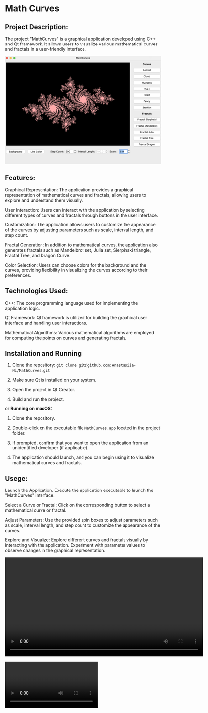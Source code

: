 # Math Curves
## Project Description:

The project "MathCurves" is a graphical application developed using C++ and Qt framework. It allows users to visualize various mathematical curves and fractals in a user-friendly interface.


<img src="https://github.com/Anastasiia-Ni/MathCurves/blob/main/assets/img.png" width="800">

## Features:

Graphical Representation: The application provides a graphical representation of mathematical curves and fractals, allowing users to explore and understand them visually.

User Interaction: Users can interact with the application by selecting different types of curves and fractals through buttons in the user interface.

Customization: The application allows users to customize the appearance of the curves by adjusting parameters such as scale, interval length, and step count.

Fractal Generation: In addition to mathematical curves, the application also generates fractals such as Mandelbrot set, Julia set, Sierpinski triangle, Fractal Tree, and Dragon Curve.

Color Selection: Users can choose colors for the background and the curves, providing flexibility in visualizing the curves according to their preferences.

## Technologies Used:

C++: The core programming language used for implementing the application logic.

Qt Framework: Qt framework is utilized for building the graphical user interface and handling user interactions.

Mathematical Algorithms: Various mathematical algorithms are employed for computing the points on curves and generating fractals.

## Installation and Running


1. Clone the repository:
``` git clone git@github.com:Anastasiia-Ni/MathCurves.git ```

2. Make sure Qt is installed on your system.
4. Open the project in Qt Creator.
5. Build and run the project.
   
or
   **Running on macOS:**
1. Clone the repository.
   
2. Double-click on the executable file `MathCurves.app` located in the project folder.
   
3. If prompted, confirm that you want to open the application from an unidentified developer (if applicable).
   
4. The application should launch, and you can begin using it to visualize mathematical curves and fractals.
   

## Usege:

Launch the Application: Execute the application executable to launch the "MathCurves" interface.

Select a Curve or Fractal: Click on the corresponding button to select a mathematical curve or fractal.

Adjust Parameters: Use the provided spin boxes to adjust parameters such as scale, interval length, and step count to customize the appearance of the curves.

Explore and Visualize: Explore different curves and fractals visually by interacting with the application. Experiment with parameter values to observe changes in the graphical representation.

<video width="640" controls>
  <source src="https://github.com/Anastasiia-Ni/MathCurves/blob/main/assets/video.mp4" type="video/mp4">
</video>

![Project video](https://github.com/Anastasiia-Ni/MathCurves/blob/main/assets/video.mp4)

